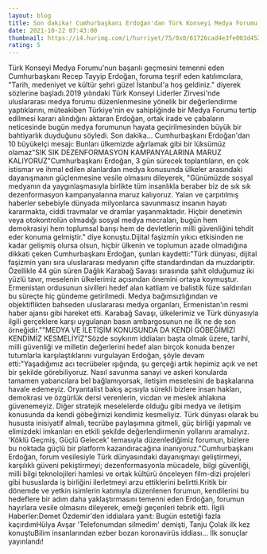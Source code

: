 ```yaml
--- 
layout: blog
title: Son dakika! Cumhurbaşkanı Erdoğan'dan Türk Konseyi Medya Forumu'na mesaj
date: 2021-10-22 07:43:00
thumbnail: https://i4.hurimg.com/i/hurriyet/75/0x0/61726cad4e3fe003d4529915.jpg
rating: 5
---
```

Türk Konseyi Medya Forumu'nun başarılı geçmesini temenni eden Cumhurbaşkanı Recep Tayyip Erdoğan, foruma teşrif eden katılımcılara, "Tarih, medeniyet ve kültür şehri güzel İstanbul'a hoş geldiniz." diyerek sözlerine başladı.2019 yılındaki Türk Konseyi Liderler Zirvesi'nde uluslararası medya forumu düzenlenmesine yönelik bir değerlendirme yaptıklarını, müteakiben Türkiye'nin ev sahipliğinde bir Medya Forumu tertip edilmesi kararı alındığını aktaran Erdoğan, ortak irade ve çabaların neticesinde bugün medya forumunun hayata geçirilmesinden büyük bir bahtiyarlık duyduğunu söyledi. Son dakika... Cumhurbaşkanı Erdoğan'dan 10 büyükelçi mesajı: Bunları ülkemizde ağırlamak gibi bir lüksümüz olamaz"SIK SIK DEZENFORMASYON KAMPANYALARINA MARUZ KALIYORUZ"Cumhurbaşkanı Erdoğan, 3 gün sürecek toplantıların, en çok istismar ve ihmal edilen alanlardan medya konusunda ülkeler arasındaki dayanışmanın güçlenmesine vesile olmasını dileyerek, "Günümüzde sosyal medyanın da yaygınlaşmasıyla birlikte tüm insanlıkla beraber biz de sık sık dezenformasyon kampanyalarına maruz kalıyoruz. Yalan ve çarpıtılmış haberler sebebiyle dünyada milyonlarca savunmasız insanın hayatı kararmakta, ciddi travmalar ve dramlar yaşanmaktadır. Hiçbir denetimin veya otokontrolün olmadığı sosyal medya mecraları, bugün hem demokrasiyi hem toplumsal barışı hem de devletlerin milli güvenliğini tehdit eder konuma gelmiştir." diye konuştu.Dijital faşizmin yıkıcı etkisinden ne kadar gelişmiş olursa olsun, hiçbir ülkenin ve toplumun azade olmadığına dikkati çeken Cumhurbaşkanı Erdoğan, şunları kaydetti:"Türk dünyası, dijital faşizmin yanı sıra uluslararası medyanın çifte standardından da muzdariptir. Özellikle 44 gün süren Dağlık Karabağ Savaşı sırasında şahit olduğumuz iki yüzlü tavır, meselenin ülkelerimiz açısından önemini ortaya koymuştur. Ermenistan ordusunun sivilleri hedef alan katliam ve balistik füze saldırıları bu süreçte hiç gündeme getirilmedi. Medya bağımsızlığından ve objektiflikten bahseden uluslararası medya organları, Ermenistan'ın resmi haber ajansı gibi hareket etti. Karabağ Savaşı, ülkelerimiz ve Türk dünyasıyla ilgili gerçeklere karşı uygulanan basın ambargosunun ne ilk ne de son örneğidir.""MEDYA VE İLETİŞİM KONUSUNDA DA KENDİ GÖBEĞİMİZİ KENDİMİZ KESMELİYİZ"Sözde soykırım iddiaları başta olmak üzere, tarihi, milli güvenliği ve milletin değerlerini hedef alan birçok konuda benzer tutumlarla karşılaştıklarını vurgulayan Erdoğan, şöyle devam etti:"Yaşadığımız acı tecrübeler ışığında, şu gerçeği artık hepimiz açık ve net bir şekilde görebiliyoruz. Nasıl savunma sanayi ve askeri konularda tamamen yabancılara bel bağlamıyorsak, iletişim meselesini de başkalarına havale edemeyiz. Oryantalist bakış açısıyla sürekli bizlere insan hakları, demokrasi ve özgürlük dersi verenlerin, vicdan ve meslek ahlakına güvenemeyiz. Diğer stratejik meselelerde olduğu gibi medya ve iletişim konusunda da kendi göbeğimizi kendimiz kesmeliyiz. Türk dünyası olarak bu hususta inisiyatif almalı, tecrübe paylaşımına gitmeli, güç birliği yapmalı ve elimizdeki imkanları en etkili şekilde değerlendirmenin yollarını aramalıyız. 'Köklü Geçmiş, Güçlü Gelecek' temasıyla düzenlediğimiz forumun, bizlere bu noktada güçlü bir platform kazandıracağına inanıyoruz."Cumhurbaşkanı Erdoğan, forum vesilesiyle Türk dünyasındaki dayanışmayı geliştirmeyi, karşılıklı güveni pekiştirmeyi; dezenformasyonla mücadele, bilgi güvenliği, milli bilgi teknolojileri hamlesi ve ortak kültürü önceleyen film-dizi projeleri gibi hususlarda iş birliğini ilerletmeyi arzu ettiklerini belirtti.Kritik bir dönemde ve yetkin isimlerin katımıyla düzenlenen forumun, kendilerini bu hedeflere bir adım daha yaklaştırmasını temenni eden Erdoğan, forumun hayırlara vesile olmasını dileyerek, emeği geçenleri tebrik etti. İlgili Haberler:Demet Özdemir'den iddialara yanıt: Bugün estetiği fazla kaçırdımHülya Avşar 'Telefonumdan silmedim' demişti, Tanju Çolak ilk kez konuştuBilim insanlarından ezber bozan koronavirüs iddiası... İlk sonuçlar yayınlandı!